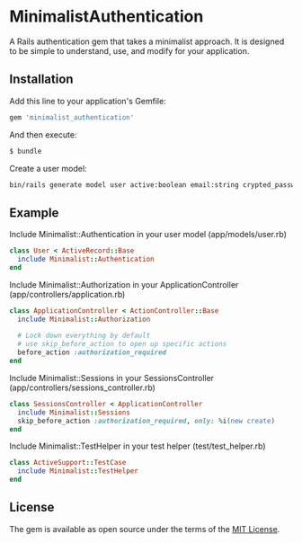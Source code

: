 # MinimalistAuthentication
A Rails authentication gem that takes a minimalist approach. It is designed to be simple to understand, use, and modify for your application.


## Installation
Add this line to your application's Gemfile:

```ruby
gem 'minimalist_authentication'
```

And then execute:
```bash
$ bundle
```

Create a user model:
```bash
bin/rails generate model user active:boolean email:string crypted_password:string salt:string using_digest_version:integer last_logged_in_at:datetime
```


## Example
Include Minimalist::Authentication in your user model (app/models/user.rb)
```ruby
class User < ActiveRecord::Base
  include Minimalist::Authentication
end
```

Include Minimalist::Authorization in your ApplicationController (app/controllers/application.rb)
```ruby
class ApplicationController < ActionController::Base
  include Minimalist::Authorization
  
  # Lock down everything by default
  # use skip_before_action to open up specific actions
  before_action :authorization_required
end
```

Include Minimalist::Sessions in your SessionsController (app/controllers/sessions_controller.rb)
```ruby
class SessionsController < ApplicationController
  include Minimalist::Sessions
  skip_before_action :authorization_required, only: %i(new create)
end
```

Include Minimalist::TestHelper in your test helper (test/test_helper.rb)
```ruby
class ActiveSupport::TestCase
  include Minimalist::TestHelper
end
```


## License
The gem is available as open source under the terms of the [MIT License](http://opensource.org/licenses/MIT).
